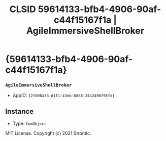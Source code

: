 ﻿---
title: "CLSID 59614133-bfb4-4906-90af-c44f15167f1a | AgileImmersiveShellBroker"
excerpt: What is COM-Object CLSID 59614133-bfb4-4906-90af-c44f15167f1a?
---

# {59614133-bfb4-4906-90af-c44f15167f1a}

### `AgileImmersiveShellBroker`
* AppID: `{2fd08a73-d1f1-43eb-b888-24c2496f95fd}`

## Instance

* Type: `ComObject`

MIT License. Copyright (c) 2021 Strontic.


